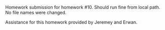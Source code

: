 Homework submission for homework #10. Should run fine from local path. No file names were changed.

Assistance for this homework provided by Jeremey and Erwan.
